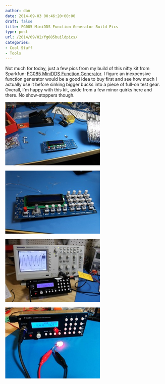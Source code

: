 ```yaml
---
author: dan
date: 2014-09-03 00:46:20+00:00
draft: false
title: FG085 MiniDDS Function Generator Build Pics
type: post
url: /2014/09/02/fg085buildpics/
categories:
- Cool Stuff
- Tools
---
```


Not much for today, just a few pics from my build of this nifty kit from Sparkfun: [FG085 MiniDDS Function Generator](https://www.sparkfun.com/products/11394). I figure an inexpensive function generator would be a good idea to buy first and see how much I actually use it before sinking bigger bucks into a piece of full-on test gear. Overall, I'm happy with this kit, aside from a few minor quirks here and there. No show-stoppers though.

[![FG085_inprogress](/wp-content/uploads/2014/09/IMG_0380-Large-300x200.jpg)
](/wp-content/uploads/2014/09/IMG_0380-Large-e1409705685283.jpg)

[![FG085_buttons](/wp-content/uploads/2014/09/IMG_0383-Large-300x200.jpg)
](/wp-content/uploads/2014/09/IMG_0383-Large-e1409705767343.jpg)

[![FG085_Testing](/wp-content/uploads/2014/09/IMG_0389-Large-300x200.jpg)
](/wp-content/uploads/2014/09/IMG_0389-Large-e1409705727461.jpg)

[![FG085_functioning](/wp-content/uploads/2014/09/IMG_20140901_093629-300x225.jpg)
](/wp-content/uploads/2014/09/IMG_20140901_093629-e1409705630836.jpg)
